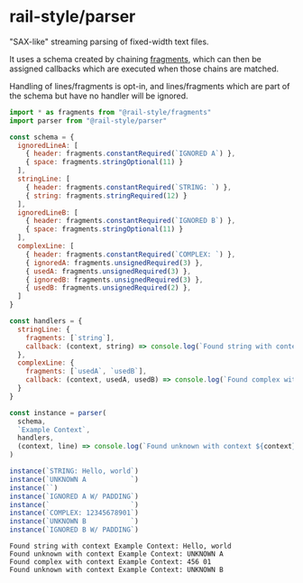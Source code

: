 # rail-style/parser

"SAX-like" streaming parsing of fixed-width text files.

It uses a schema created by chaining
[fragments](https://www.npmjs.com/package/@rail-style/fragments), which can then
be assigned callbacks which are executed when those chains are matched.

Handling of lines/fragments is opt-in, and lines/fragments which are part of the
schema but have no handler will be ignored.

```js
import * as fragments from "@rail-style/fragments"
import parser from "@rail-style/parser"

const schema = {
  ignoredLineA: [
    { header: fragments.constantRequired(`IGNORED A`) },
    { space: fragments.stringOptional(11) }
  ],
  stringLine: [
    { header: fragments.constantRequired(`STRING: `) },
    { string: fragments.stringRequired(12) }
  ],
  ignoredLineB: [
    { header: fragments.constantRequired(`IGNORED B`) },
    { space: fragments.stringOptional(11) }
  ],
  complexLine: [
    { header: fragments.constantRequired(`COMPLEX: `) },
    { ignoredA: fragments.unsignedRequired(3) },
    { usedA: fragments.unsignedRequired(3) },
    { ignoredB: fragments.unsignedRequired(3) },
    { usedB: fragments.unsignedRequired(2) },
  ]
}

const handlers = {
  stringLine: {
    fragments: [`string`],
    callback: (context, string) => console.log(`Found string with context ${context}: ${string}`)
  },
  complexLine: {
    fragments: [`usedA`, `usedB`],
    callback: (context, usedA, usedB) => console.log(`Found complex with context ${context}: ${usedA} ${usedB}`)
  }
}

const instance = parser(
  schema,
  `Example Context`,
  handlers,
  (context, line) => console.log(`Found unknown with context ${context}: ${line}`)
)

instance(`STRING: Hello, world`)
instance(`UNKNOWN A           `)
instance(``)
instance(`IGNORED A W/ PADDING`)
instance(`                    `)
instance(`COMPLEX: 12345678901`)
instance(`UNKNOWN B           `)
instance(`IGNORED B W/ PADDING`)
```

```
Found string with context Example Context: Hello, world
Found unknown with context Example Context: UNKNOWN A
Found complex with context Example Context: 456 01
Found unknown with context Example Context: UNKNOWN B
```

